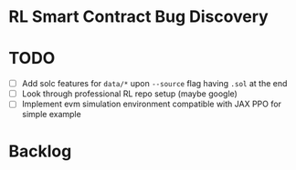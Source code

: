 
# RL Smart Contract Bug Discovery


# TODO

- [ ] Add solc features for `data/*` upon `--source` flag having `.sol` at the end
- [ ] Look through professional RL repo setup (maybe google)
- [ ] Implement evm simulation environment compatible with JAX PPO for simple example

# Backlog


